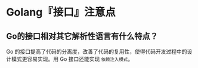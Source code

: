# Golang『接口』注意点

## Go的接口相对其它解析性语言有什么特点？

Go 的接口提高了代码的分离度，改善了代码的复用性，使得代码开发过程中的设计模式更容易实现。用 Go 接口还能实现 `依赖注入模式`。